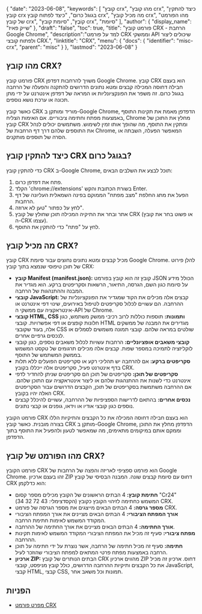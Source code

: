 {
"date": "2023-06-08",
  "keywords": [
"קובץ crx",
"מהו קובץ crx",
"כיצד להתקין קובץ crx בגוגל כרום",
"כיצד לפתוח קובץ crx",
"מה מכיל קובץ crx",
"מהו הפורמט של קובץ crx",
"קוֹבֶץ",
"סיומת קובץ crx",
"סיומת"
],
  "author": {
"display_name": "שייק פאיז"
},
"draft": "false",
"toc": true,
"title": "פורמט קובץ CRX - הרחבת Google Chrome",
  "description":"למד על פורמט CRX וממשקי API שיכולים ליצור ולפתוח קובצי CRX.",
  "linktitle": "CRX",
  "menu": {
    "docs": {
      "identifier": "misc-crx",
      "parent": "misc"
}
},
"lastmod": "2023-06-08"
}

## מהו קובץ CRX?

פורמט קובץ CRX משויך להרחבות דפדפן Google Chrome. קובץ CRX הוא בעצם חבילה דחוסה המכילה קבצים ומטא נתונים הדרושים להתקנה והפעלה של הרחבה בגוגל כרום. זה משפר את הפונקציונליות או המראה של דפדפן אינטרנט על ידי מתן תכונה או ערכת נושא נוספים.

כאשר קובץ CRX מוריד ומותקן ב-Google Chrome, הדפדפן מאמת את תקינות התוסף באמצעות מפתח וחתימה ציבוריים. אם האימות הצליח, Chrome מחלץ את התוכן של קובץ CRX ומתקין את התוסף, מה שהופך אותו זמין לשימוש. משתמשים יכולים לנהל את התוספים שלהם דרך דף הרחבות של Chrome, המאפשר הפעלה, השבתה או הסרה של תוספים מותקנים.

## כיצד להתקין קובץ CRX בגוגל כרום?

כדי להתקין קובץ CRX ב-Google Chrome, תוכל לבצע את השלבים הבאים:

1. פתח את דפדפן כרום.
2. הקלד 'chrome://extensions' בשורת הכתובת והקש Enter.
3. הפעל את מתג החלפת "מצב מפתח" הממוקם בפינה השמאלית העליונה של דף הרחבות.
4. לחץ על כפתור "טען לא ארוזה".
5. אתר ובחר את התיקיה המכילה תוכן שחולץ של קובץ CRX (או פשוט בחר את קובץ ה-CRX עצמו).
6. לחץ על "פתח" כדי להתקין את התוסף.

## מה מכיל קובץ CRX?

קובץ CRX מכיל קבצים ומטא נתונים נחוצים עבור סיומת Google Chrome. להלן פירוט של תוכן טיפוסי שנמצא בתוך קובץ CRX:

- **קובץ Manifest (manifest.json):** קובץ זה הוא קובץ בפורמט JSON הכולל מידע על סיומת כגון השם, הגרסה, התיאור, הרשאות וסקריפטים ברקע. הוא מגדיר את המבנה וההתנהגות של הרחבה.
- **קובצי JavaScript:** קבצים אלה מכילים את הקוד שמגדיר את הפונקציונליות של ההרחבה. הם עשויים לכלול סקריפטים לטיפול באירועים, שינוי דפי אינטרנט או אינטראקציה עם ממשקי ה-API של Chrome.
- **קובצי HTML, CSS ותמונות:** תוספות כוללות לרוב רכיבי ממשק משתמש, כגון חלונות קופצים או דפי אפשרויות. קובצי HTML מגדירים את המבנה של ממשקים אלה, בעוד שקובצי CSS שולטים במראה שלהם. קובצי תמונה משמשים לסמלים או לנכסים גרפיים אחרים.
- **קובצי משאבים אופציונליים:** הרחבות עשויות לכלול משאבים נוספים, כגון קובצי לוקליזציה לתמיכה במספר שפות. קבצים אלה מכילים תרגומים של טקסט המשמש בממשק המשתמש של התוסף.
- **סקריפטים ברקע:** אם להרחבה יש תהליכי רקע או סקריפטים הפועלים ללא תלות בדף אינטרנט פעיל, סקריפטים אלה ייכללו בקובץ CRX.
- **סקריפטים של תוכן:** סקריפטים של תוכן הם סקריפטים שניתן להחדיר לדפי אינטרנט כדי לשנות את ההתנהגות שלהם או ליצור אינטראקציה עם התוכן שלהם. אם ההרחבה משתמשת בסקריפטים של תוכן, הקבצים הדרושים עבור הסקריפטים האלה יהיו בקובץ CRX.
- **נכסים אחרים:** בהתאם לדרישות הספציפיות של ההרחבה, עשויים להיכלל קבצים נוספים כגון קובצי אודיו או וידאו, גופנים או קבצי נתונים.

פורמט הקובץ CRX הוא בעצם חבילה דחוסה המכילה את כל הקבצים והתיקיות הללו בצורה מובנית. כאשר קובץ CRX מותקן ב-Google Chrome, הדפדפן מחלץ את התוכן וממקם אותם במיקומים מתאימים, מה שמאפשר לטעון ולהפעיל את התוסף בתוך הדפדפן.

## מהו הפורמט של קובץ CRX?

פורמט הקובץ CRX הוא פורמט ספציפי לאריזה והפצה של הרחבות של Google Chrome. זהו בעצם ארכיון ZIP דחוס עם סיומת קבצים שונה. המבנה הבסיסי של קובץ CRX הוא כדלקמן:

- **חתימת קובץ:** 4 הבתים הראשונים של הקובץ מכילים מספר קסום "Cr24" (הקסדצימלי: 43 72 32 34) המשמש כחתימה לזיהוי הקובץ כקובץ CRX.
- **מספר גרסה:** 4 הבתים הבאים מייצגים את מספר הגרסה של פורמט CRX.
- **אורך המפתח הציבורי:** 4 הבתים הבאים מציינים את אורך המפתח הציבורי המקודד המשמש לאימות חתימת הרחבה.
- **אורך החתימה:** 4 הבתים הבאים מציינים את אורך החתימה של ההרחבה.
- **מפתח ציבורי:** סעיף זה מכיל את המפתח הציבורי המקודד המשמש לאימות תקינות ההרחבה.
- **חתימה:** סעיף זה מכיל חתימה של הרחבה, אשר נוצרת על ידי חתימה על תוכן הרחבה באמצעות מפתח פרטי המתאים למפתח הציבורי שהוזכר לעיל.
- **ארכיון ZIP:** הבתים הנותרים של קובץ CRX מהווים ארכיון ZIP דחוס. ארכיון זה מכיל את כל הקבצים ותיקיות ההרחבה הדרושים, כולל קובץ מניפסט, קובצי JavaScript, קבצי HTML, קבצי CSS, תמונות וכל משאב אחר.

## הפניות
* [מפרט פורמט CRX](https://groups.google.com/a/chromium.org/g/chromium-extensions/c/K3YIsNL_Et4)


